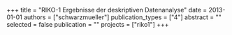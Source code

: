 +++
title = "RIKO-1 Ergebnisse der deskriptiven Datenanalyse"
date = 2013-01-01
authors = ["schwarzmueller"]
publication_types = ["4"]
abstract = ""
selected = false
publication = ""
projects = ["riko1"]
+++

